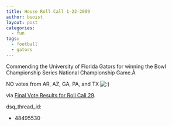 ```yaml
---
title: House Roll Call 1-22-2009
author: bsoist
layout: post
categories:
  - fun
tags:
  - football
  - gators
---
```

Commending the University of Florida Gators for winning the Bowl Championship Series National Championship Game.Â 

NO votes from AR, AZ, GA, PA, and TX <img src='http://archive.whsjr.soistmann.com/oped/wp-includes/images/smilies/icon_smile.gif' alt=':)' class='wp-smiley' /> 

via [Final Vote Results for Roll Call 29][1].

 [1]: http://clerk.house.gov/evs/2009/roll029.xml
dsq_thread_id:
  - 48495530
